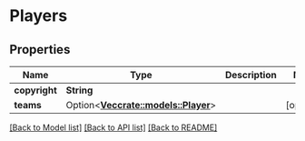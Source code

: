 # Players

## Properties

Name | Type | Description | Notes
------------ | ------------- | ------------- | -------------
**copyright** | **String** |  | 
**teams** | Option<[**Vec<crate::models::Player>**](Player.md)> |  | [optional]

[[Back to Model list]](../README.md#documentation-for-models) [[Back to API list]](../README.md#documentation-for-api-endpoints) [[Back to README]](../README.md)


